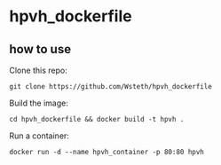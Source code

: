 # hpvh_dockerfile
## how to use

Clone this repo:

`git clone https://github.com/Wsteth/hpvh_dockerfile`

Build the image:

`cd hpvh_dockerfile && docker build -t hpvh .`

Run a container:

`docker run -d --name hpvh_container -p 80:80 hpvh`
